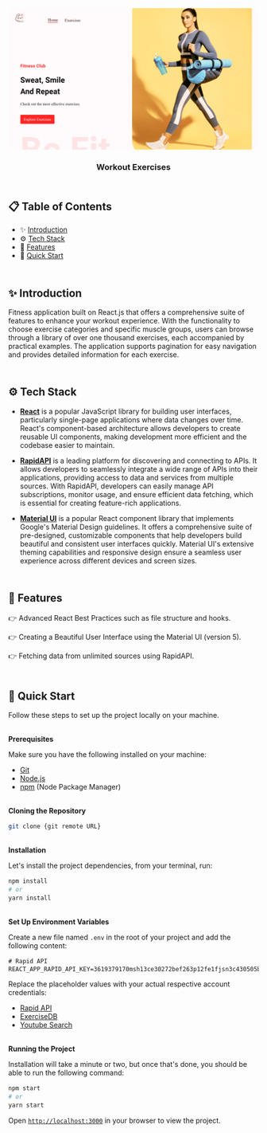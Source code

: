<div align="center">
    <a href="https://workout-app-react-eight.vercel.app" target="_blank">
      <img src="public/design/preview.png" alt="Project Banner">
    </a>
  <h3 align="center">Workout Exercises</h3>
</div>

## <br /> 📋 <a name="table">Table of Contents</a>

- ✨ [Introduction](#introduction)
- ⚙️ [Tech Stack](#tech-stack)
- 📝 [Features](#features)
- 🚀 [Quick Start](#quick-start)

## <br /> <a name="introduction">✨ Introduction</a>

Fitness application built on React.js that offers a comprehensive suite of features to enhance your workout experience. With the functionality to choose exercise categories and specific muscle groups, users can browse through a library of over one thousand exercises, each accompanied by practical examples. The application supports pagination for easy navigation and provides detailed information for each exercise.

## <br /> <a name="tech-stack">⚙️ Tech Stack</a>

- [**React**](https://react.dev/reference/react) is a popular JavaScript library for building user interfaces, particularly single-page applications where data changes over time. React's component-based architecture allows developers to create reusable UI components, making development more efficient and the codebase easier to maintain.

- [**RapidAPI**](https://docs.rapidapi.com/) is a leading platform for discovering and connecting to APIs. It allows developers to seamlessly integrate a wide range of APIs into their applications, providing access to data and services from multiple sources. With RapidAPI, developers can easily manage API subscriptions, monitor usage, and ensure efficient data fetching, which is essential for creating feature-rich applications.

- [**Material UI**](https://mui.com/) is a popular React component library that implements Google's Material Design guidelines. It offers a comprehensive suite of pre-designed, customizable components that help developers build beautiful and consistent user interfaces quickly. Material UI's extensive theming capabilities and responsive design ensure a seamless user experience across different devices and screen sizes.

## <br/> <a name="features">📝 Features</a>

👉 Advanced React Best Practices such as file structure and hooks.

👉 Creating a Beautiful User Interface using the Material UI (version 5).

👉 Fetching data from unlimited sources using RapidAPI.

## <br /> <a name="quick-start">🚀 Quick Start</a>

Follow these steps to set up the project locally on your machine.

<br/>**Prerequisites**

Make sure you have the following installed on your machine:

- [Git](https://git-scm.com/)
- [Node.js](https://nodejs.org/en)
- [npm](https://www.npmjs.com/) (Node Package Manager)

<br/>**Cloning the Repository**

```bash
git clone {git remote URL}
```

<br/>**Installation**

Let's install the project dependencies, from your terminal, run:

```bash
npm install
# or
yarn install
```

<br/>**Set Up Environment Variables**

Create a new file named `.env` in the root of your project and add the following content:

```env
# Rapid API
REACT_APP_RAPID_API_KEY=3619379170msh13ce30272bef263p12fe1fjsn3c430505bdab
```

Replace the placeholder values with your actual respective account credentials:

- [Rapid API](https://rapidapi.com/hub)
- [ExerciseDB](https://rapidapi.com/justin-WFnsXH_t6/api/exercisedb)
- [Youtube Search](https://rapidapi.com/h0p3rwe/api/youtube-search-and-download)

<br/>**Running the Project**

Installation will take a minute or two, but once that's done, you should be able to run the following command:

```bash
npm start
# or
yarn start
```

Open [`http://localhost:3000`](http://localhost:3000) in your browser to view the project.
